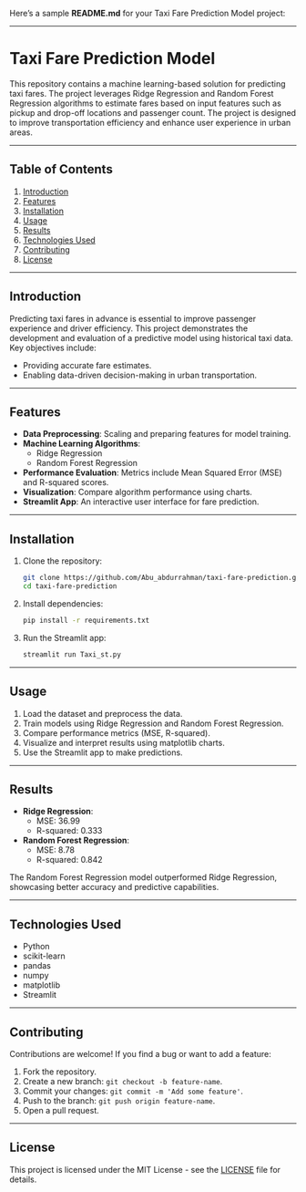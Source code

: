Here’s a sample **README.md** for your Taxi Fare Prediction Model project:

---

# Taxi Fare Prediction Model

This repository contains a machine learning-based solution for predicting taxi fares. The project leverages Ridge Regression and Random Forest Regression algorithms to estimate fares based on input features such as pickup and drop-off locations and passenger count. The project is designed to improve transportation efficiency and enhance user experience in urban areas.

---

## Table of Contents
1. [Introduction](#introduction)
2. [Features](#features)
3. [Installation](#installation)
4. [Usage](#usage)
5. [Results](#results)
6. [Technologies Used](#technologies-used)
7. [Contributing](#contributing)
8. [License](#license)

---

## Introduction
Predicting taxi fares in advance is essential to improve passenger experience and driver efficiency. This project demonstrates the development and evaluation of a predictive model using historical taxi data. Key objectives include:
- Providing accurate fare estimates.
- Enabling data-driven decision-making in urban transportation.

---

## Features
- **Data Preprocessing**: Scaling and preparing features for model training.
- **Machine Learning Algorithms**:
  - Ridge Regression
  - Random Forest Regression
- **Performance Evaluation**: Metrics include Mean Squared Error (MSE) and R-squared scores.
- **Visualization**: Compare algorithm performance using charts.
- **Streamlit App**: An interactive user interface for fare prediction.

---

## Installation

1. Clone the repository:
   ```bash
   git clone https://github.com/Abu_abdurrahman/taxi-fare-prediction.git
   cd taxi-fare-prediction
   ```

2. Install dependencies:
   ```bash
   pip install -r requirements.txt
   ```

3. Run the Streamlit app:
   ```bash
   streamlit run Taxi_st.py
   ```

---

## Usage
1. Load the dataset and preprocess the data.
2. Train models using Ridge Regression and Random Forest Regression.
3. Compare performance metrics (MSE, R-squared).
4. Visualize and interpret results using matplotlib charts.
5. Use the Streamlit app to make predictions.

---

## Results
- **Ridge Regression**:
  - MSE: 36.99
  - R-squared: 0.333
- **Random Forest Regression**:
  - MSE: 8.78
  - R-squared: 0.842

The Random Forest Regression model outperformed Ridge Regression, showcasing better accuracy and predictive capabilities.

---

## Technologies Used
- Python
- scikit-learn
- pandas
- numpy
- matplotlib
- Streamlit

---

## Contributing
Contributions are welcome! If you find a bug or want to add a feature:
1. Fork the repository.
2. Create a new branch: `git checkout -b feature-name`.
3. Commit your changes: `git commit -m 'Add some feature'`.
4. Push to the branch: `git push origin feature-name`.
5. Open a pull request.

---

## License
This project is licensed under the MIT License - see the [LICENSE](LICENSE) file for details.
